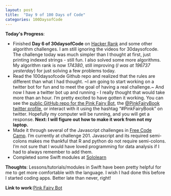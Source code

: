 ```yaml
---
layout: post
title:  "Day 9 of 100 Days of Code"
categories: 100DaysofCode
---
```


**Today's Progress**:
+ Finished **Day 6 of 30daysofCode** on [Hacker Rank](http://www.hackerrank.com) and some other algorithm challenges. I am still ignoring the videos for 30daysofcode. The challenge today was much simpler than I thought at first, just printing indexed strings - still fun. I also solved some more algorithms. My algorithm rank is now *174380*, still improving (*I was at 196737 yesterday*) for just solving a few problems today. 
+ Read the 100daysofcode Github repo and realized that the rules are different than what I had thought. ~I am going to start working on a twitter bot for fun and to meet the goal of having a real challenge.~ And now I have a twitter bot up and running - I really thought that would take more than an hour. I’m pretty excited to have gotten it working. You can see the [public GitHub repo for the Pink Fairy Bot](https://github.com/monkeywithacupcake/pinkfairy-twitterbot), the [@PinkFairyBook twitter profile](https://twitter.com/PinkFairyBook), or interact with it using the hashtag “#PinkFairyBook” on twitter. Hopefully my computer will be running, and you will get a response. **Next: I will figure out how to make it work from not my laptop.**
+ Made it through several of the Javascript challenges in [Free Code Camp]( https://www.freecodecamp.org). I’m currently at challenge 201.  Javascript and its required semi-colons makes me thankful that R and python do not require semi-colons. I’m not sure that I would have loved programming for data analysis if I had to always remember to add them. 
+ Completed some Swift modules at [Sololearn](https://www.sololearn.com) 

**Thoughts**: Lessons/tutorials/modules in Swift have been pretty helpful for me to get more comfortable with the language.  I wish I had done this before I started coding apps. Better late than never, right!

**Link to work**:[Pink Fairy Bot](https://github.com/monkeywithacupcake/pinkfairy-twitterbot)

